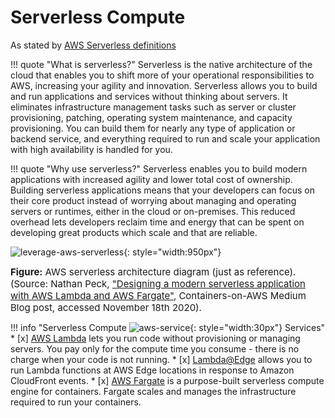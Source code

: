 # Serverless Compute

As stated by [AWS Serverless definitions](https://aws.amazon.com/serverless/)

!!! quote "What is serverless?"
    Serverless is the native architecture of the cloud that enables you to shift more of your operational
    responsibilities to AWS, increasing your agility and innovation. Serverless allows you to build and run applications
    and services without thinking about servers. It eliminates infrastructure management tasks such as server or cluster
    provisioning, patching, operating system maintenance, and capacity provisioning. You can build them for nearly any
    type of application or backend service, and everything required to run and scale your application with high
    availability is handled for you.

!!! quote "Why use serverless?"
    Serverless enables you to build modern applications with increased agility and lower total cost of ownership. 
    Building serverless applications means that your developers can focus on their core product instead of worrying
    about managing and operating servers or runtimes, either in the cloud or on-premises. This reduced overhead lets
    developers reclaim time and energy that can be spent on developing great products which scale and that are reliable.

![leverage-aws-serverless](../../../assets/images/diagrams/aws-serverless.png "Leverage"){: style="width:950px"}

<figcaption style="font-size:15px">
<b>Figure:</b> AWS serverless architecture diagram (just as reference).
(Source: Nathan Peck, 
<a href="https://medium.com/containers-on-aws/designing-a-modern-serverless-application-with-aws-lambda-and-aws-fargate-83f4c5fac573">
"Designing a modern serverless application with AWS Lambda and AWS Fargate"</a>,
Containers-on-AWS Medium Blog post, accessed November 18th 2020).
</figcaption>

!!! info "Serverless Compute ![aws-service](../../../assets/images/icons/aws-emojipack/General_AWScloud.png){: style="width:30px"} Services"
    * [x] [AWS Lambda](https://aws.amazon.com/lambda/) lets you run code without provisioning or managing servers. 
    You pay only for the compute time you consume - there is no charge when your code is not running. 
    * [x] [Lambda@Edge](https://aws.amazon.com/lambda/edge/) allows you to run Lambda functions at AWS Edge locations in
    response to Amazon CloudFront events.
    * [x] [AWS Fargate](https://aws.amazon.com/fargate/) is a purpose-built serverless compute engine for containers.
     Fargate scales and manages the infrastructure required to run your containers.
